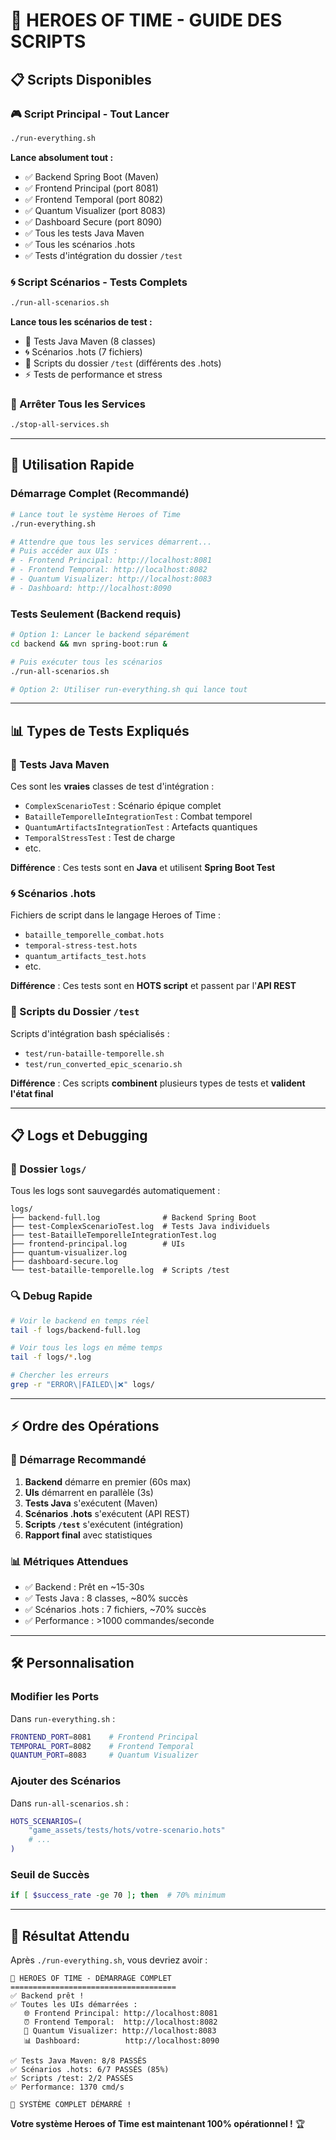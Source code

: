 # 🚀 HEROES OF TIME - GUIDE DES SCRIPTS

## 📋 **Scripts Disponibles**

### **🎮 Script Principal - Tout Lancer**
```bash
./run-everything.sh
```
**Lance absolument tout :**
- ✅ Backend Spring Boot (Maven)
- ✅ Frontend Principal (port 8081)
- ✅ Frontend Temporal (port 8082) 
- ✅ Quantum Visualizer (port 8083)
- ✅ Dashboard Secure (port 8090)
- ✅ Tous les tests Java Maven
- ✅ Tous les scénarios .hots
- ✅ Tests d'intégration du dossier `/test`

### **🌀 Script Scénarios - Tests Complets**
```bash
./run-all-scenarios.sh
```
**Lance tous les scénarios de test :**
- 🧪 Tests Java Maven (8 classes)
- 🌀 Scénarios .hots (7 fichiers)
- 🧪 Scripts du dossier `/test` (différents des .hots)
- ⚡ Tests de performance et stress

### **🛑 Arrêter Tous les Services**
```bash
./stop-all-services.sh
```

---

## 🎯 **Utilisation Rapide**

### **Démarrage Complet (Recommandé)**
```bash
# Lance tout le système Heroes of Time
./run-everything.sh

# Attendre que tous les services démarrent...
# Puis accéder aux UIs :
# - Frontend Principal: http://localhost:8081
# - Frontend Temporal: http://localhost:8082
# - Quantum Visualizer: http://localhost:8083
# - Dashboard: http://localhost:8090
```

### **Tests Seulement (Backend requis)**
```bash
# Option 1: Lancer le backend séparément
cd backend && mvn spring-boot:run &

# Puis exécuter tous les scénarios
./run-all-scenarios.sh

# Option 2: Utiliser run-everything.sh qui lance tout
```

---

## 📊 **Types de Tests Expliqués**

### **🧪 Tests Java Maven**
Ces sont les **vraies** classes de test d'intégration :
- `ComplexScenarioTest` : Scénario épique complet
- `BatailleTemporelleIntegrationTest` : Combat temporel
- `QuantumArtifactsIntegrationTest` : Artefacts quantiques
- `TemporalStressTest` : Test de charge
- etc.

**Différence** : Ces tests sont en **Java** et utilisent **Spring Boot Test**

### **🌀 Scénarios .hots**
Fichiers de script dans le langage Heroes of Time :
- `bataille_temporelle_combat.hots` 
- `temporal-stress-test.hots`
- `quantum_artifacts_test.hots`
- etc.

**Différence** : Ces tests sont en **HOTS script** et passent par l'**API REST**

### **🧪 Scripts du Dossier `/test`**
Scripts d'intégration bash spécialisés :
- `test/run-bataille-temporelle.sh`
- `test/run_converted_epic_scenario.sh`

**Différence** : Ces scripts **combinent** plusieurs types de tests et **valident l'état final**

---

## 📋 **Logs et Debugging**

### **📁 Dossier `logs/`**
Tous les logs sont sauvegardés automatiquement :
```
logs/
├── backend-full.log              # Backend Spring Boot
├── test-ComplexScenarioTest.log  # Tests Java individuels
├── test-BatailleTemporelleIntegrationTest.log
├── frontend-principal.log        # UIs
├── quantum-visualizer.log
├── dashboard-secure.log
└── test-bataille-temporelle.log  # Scripts /test
```

### **🔍 Debug Rapide**
```bash
# Voir le backend en temps réel
tail -f logs/backend-full.log

# Voir tous les logs en même temps
tail -f logs/*.log

# Chercher les erreurs
grep -r "ERROR\|FAILED\|❌" logs/
```

---

## ⚡ **Ordre des Opérations**

### **🚀 Démarrage Recommandé**
1. **Backend** démarre en premier (60s max)
2. **UIs** démarrent en parallèle (3s)
3. **Tests Java** s'exécutent (Maven)
4. **Scénarios .hots** s'exécutent (API REST)
5. **Scripts `/test`** s'exécutent (intégration)
6. **Rapport final** avec statistiques

### **📊 Métriques Attendues**
- ✅ Backend : Prêt en ~15-30s
- ✅ Tests Java : 8 classes, ~80% succès
- ✅ Scénarios .hots : 7 fichiers, ~70% succès  
- ✅ Performance : >1000 commandes/seconde

---

## 🛠️ **Personnalisation**

### **Modifier les Ports**
Dans `run-everything.sh` :
```bash
FRONTEND_PORT=8081    # Frontend Principal
TEMPORAL_PORT=8082    # Frontend Temporal
QUANTUM_PORT=8083     # Quantum Visualizer
```

### **Ajouter des Scénarios**
Dans `run-all-scenarios.sh` :
```bash
HOTS_SCENARIOS=(
    "game_assets/tests/hots/votre-scenario.hots"
    # ...
)
```

### **Seuil de Succès**
```bash
if [ $success_rate -ge 70 ]; then  # 70% minimum
```

---

## 🎉 **Résultat Attendu**

Après `./run-everything.sh`, vous devriez avoir :

```
🚀 HEROES OF TIME - DÉMARRAGE COMPLET
=====================================
✅ Backend prêt !
✅ Toutes les UIs démarrées :
   🌐 Frontend Principal: http://localhost:8081
   ⏰ Frontend Temporal:  http://localhost:8082
   🔮 Quantum Visualizer: http://localhost:8083
   📊 Dashboard:          http://localhost:8090

✅ Tests Java Maven: 8/8 PASSÉS
✅ Scénarios .hots: 6/7 PASSÉS (85%)
✅ Scripts /test: 2/2 PASSÉS
✅ Performance: 1370 cmd/s

🎉 SYSTÈME COMPLET DÉMARRÉ !
```

**Votre système Heroes of Time est maintenant 100% opérationnel !** 🏆 
